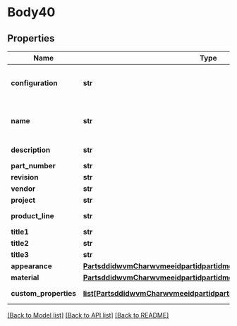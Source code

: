 # Body40

## Properties
Name | Type | Description | Notes
------------ | ------------- | ------------- | -------------
**configuration** | **str** | Configuration in which to apply updates | [optional] 
**name** | **str** | Part name (Can be only modified in workspace) | [optional] 
**description** | **str** | Part description | [optional] 
**part_number** | **str** | Part number | [optional] 
**revision** | **str** | Part revision | [optional] 
**vendor** | **str** | Part vendor | [optional] 
**project** | **str** | Part project | [optional] 
**product_line** | **str** | Part product line | [optional] 
**title1** | **str** | Part title 1 | [optional] 
**title2** | **str** | Part title 2 | [optional] 
**title3** | **str** | Part title 3 | [optional] 
**appearance** | [**PartsddidwvmCharwvmeeidpartidpartidmetadataAppearance**](PartsddidwvmCharwvmeeidpartidpartidmetadataAppearance.md) |  | [optional] 
**material** | [**PartsddidwvmCharwvmeeidpartidpartidmetadataMaterial**](PartsddidwvmCharwvmeeidpartidpartidmetadataMaterial.md) |  | [optional] 
**custom_properties** | [**list[PartsddidwvmCharwvmeeidpartidpartidmetadataCustomProperties]**](PartsddidwvmCharwvmeeidpartidpartidmetadataCustomProperties.md) | Custom properties | [optional] 

[[Back to Model list]](../README.md#documentation-for-models) [[Back to API list]](../README.md#documentation-for-api-endpoints) [[Back to README]](../README.md)


